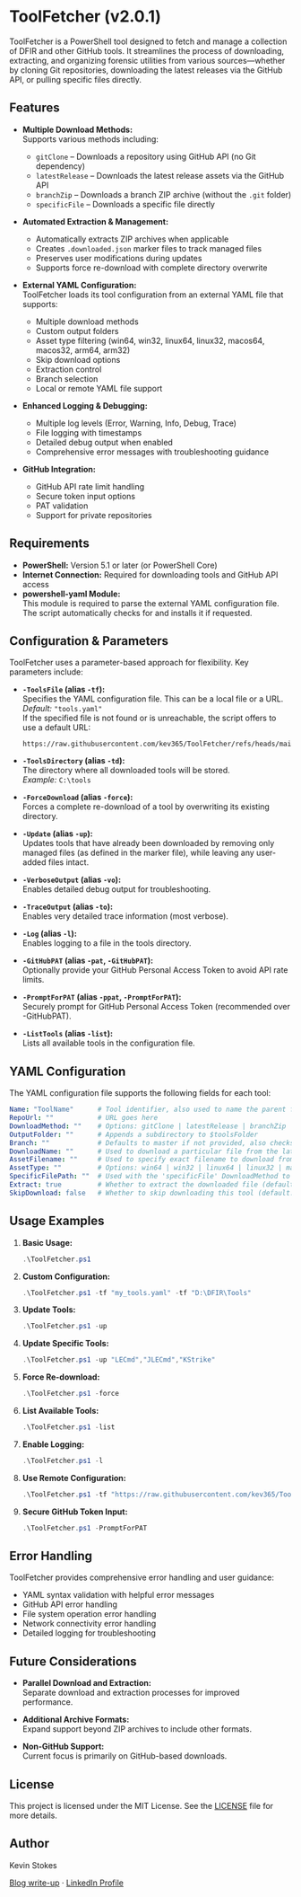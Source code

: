 # ToolFetcher (v2.0.1)

ToolFetcher is a PowerShell tool designed to fetch and manage a collection of DFIR and other GitHub tools. It streamlines the process of downloading, extracting, and organizing forensic utilities from various sources—whether by cloning Git repositories, downloading the latest releases via the GitHub API, or pulling specific files directly.

## Features

- **Multiple Download Methods:**  
  Supports various methods including:
  - `gitClone` – Downloads a repository using GitHub API (no Git dependency)
  - `latestRelease` – Downloads the latest release assets via the GitHub API
  - `branchZip` – Downloads a branch ZIP archive (without the `.git` folder)
  - `specificFile` – Downloads a specific file directly

- **Automated Extraction & Management:**  
  - Automatically extracts ZIP archives when applicable
  - Creates `.downloaded.json` marker files to track managed files
  - Preserves user modifications during updates
  - Supports force re-download with complete directory overwrite

- **External YAML Configuration:**  
  ToolFetcher loads its tool configuration from an external YAML file that supports:
  - Multiple download methods
  - Custom output folders
  - Asset type filtering (win64, win32, linux64, linux32, macos64, macos32, arm64, arm32)
  - Skip download options
  - Extraction control
  - Branch selection
  - Local or remote YAML file support

- **Enhanced Logging & Debugging:**  
  - Multiple log levels (Error, Warning, Info, Debug, Trace)
  - File logging with timestamps
  - Detailed debug output when enabled
  - Comprehensive error messages with troubleshooting guidance

- **GitHub Integration:**  
  - GitHub API rate limit handling
  - Secure token input options
  - PAT validation
  - Support for private repositories

## Requirements

- **PowerShell:** Version 5.1 or later (or PowerShell Core)
- **Internet Connection:** Required for downloading tools and GitHub API access
- **powershell-yaml Module:**  
  This module is required to parse the external YAML configuration file. The script automatically checks for and installs it if requested.

## Configuration & Parameters

ToolFetcher uses a parameter-based approach for flexibility. Key parameters include:

- **`-ToolsFile` (alias `-tf`):**  
  Specifies the YAML configuration file. This can be a local file or a URL.  
  *Default:* `"tools.yaml"`  
  If the specified file is not found or is unreachable, the script offers to use a default URL:  
  ```
  https://raw.githubusercontent.com/kev365/ToolFetcher/refs/heads/main/tools.yaml
  ```

- **`-ToolsDirectory` (alias `-td`):**  
  The directory where all downloaded tools will be stored.  
  *Example:* `C:\tools`

- **`-ForceDownload` (alias `-force`):**  
  Forces a complete re-download of a tool by overwriting its existing directory.

- **`-Update` (alias `-up`):**  
  Updates tools that have already been downloaded by removing only managed files (as defined in the marker file), while leaving any user-added files intact.

- **`-VerboseOutput` (alias `-vo`):**  
  Enables detailed debug output for troubleshooting.

- **`-TraceOutput` (alias `-to`):**  
  Enables very detailed trace information (most verbose).

- **`-Log` (alias `-l`):**  
  Enables logging to a file in the tools directory.

- **`-GitHubPAT` (alias `-pat`, `-GitHubPAT`):**  
  Optionally provide your GitHub Personal Access Token to avoid API rate limits.

- **`-PromptForPAT` (alias `-ppat`, `-PromptForPAT`):**  
  Securely prompt for GitHub Personal Access Token (recommended over -GitHubPAT).

- **`-ListTools` (alias `-list`):**  
  Lists all available tools in the configuration file.

## YAML Configuration

The YAML configuration file supports the following fields for each tool:

```yaml
Name: "ToolName"      # Tool identifier, also used to name the parent folder
RepoUrl: ""           # URL goes here
DownloadMethod: ""    # Options: gitClone | latestRelease | branchZip | specificFile
OutputFolder: ""      # Appends a subdirectory to $toolsFolder
Branch: ""            # Defaults to master if not provided, also checks main if master is not available
DownloadName: ""      # Used to download a particular file from the latestRelease
AssetFilename: ""     # Used to specify exact filename to download from latestRelease (supports regex)
AssetType: ""         # Options: win64 | win32 | linux64 | linux32 | macos64 | macos32 | arm64 | arm32
SpecificFilePath: ""  # Used with the 'specificFile' DownloadMethod to specify file path in repository
Extract: true         # Whether to extract the downloaded file (default: true)
SkipDownload: false   # Whether to skip downloading this tool (default: false)
```

## Usage Examples

1. **Basic Usage:**
   ```powershell
   .\ToolFetcher.ps1
   ```

2. **Custom Configuration:**
   ```powershell
   .\ToolFetcher.ps1 -tf "my_tools.yaml" -tf "D:\DFIR\Tools"
   ```

3. **Update Tools:**
   ```powershell
   .\ToolFetcher.ps1 -up
   ```

4. **Update Specific Tools:**
   ```powershell
   .\ToolFetcher.ps1 -up "LECmd","JLECmd","KStrike"
   ```

5. **Force Re-download:**
   ```powershell
   .\ToolFetcher.ps1 -force
   ```

6. **List Available Tools:**
   ```powershell
   .\ToolFetcher.ps1 -list
   ```

7. **Enable Logging:**
   ```powershell
   .\ToolFetcher.ps1 -l
   ```

8. **Use Remote Configuration:**
   ```powershell
   .\ToolFetcher.ps1 -tf "https://raw.githubusercontent.com/kev365/ToolFetcher/main/tools.yaml"
   ```

9. **Secure GitHub Token Input:**
   ```powershell
   .\ToolFetcher.ps1 -PromptForPAT
   ```

## Error Handling

ToolFetcher provides comprehensive error handling and user guidance:

- YAML syntax validation with helpful error messages
- GitHub API error handling
- File system operation error handling
- Network connectivity error handling
- Detailed logging for troubleshooting

## Future Considerations

- **Parallel Download and Extraction:**  
  Separate download and extraction processes for improved performance.
  
- **Additional Archive Formats:**  
  Expand support beyond ZIP archives to include other formats.

- **Non-GitHub Support:**  
  Current focus is primarily on GitHub-based downloads.

## License

This project is licensed under the MIT License. See the [LICENSE](LICENSE) file for more details.

## Author

Kevin Stokes

[Blog write-up](https://dfir-kev.medium.com/tool-fetcher-499c99aaa9fa) · [LinkedIn Profile](https://www.linkedin.com/in/dfir-kev/)